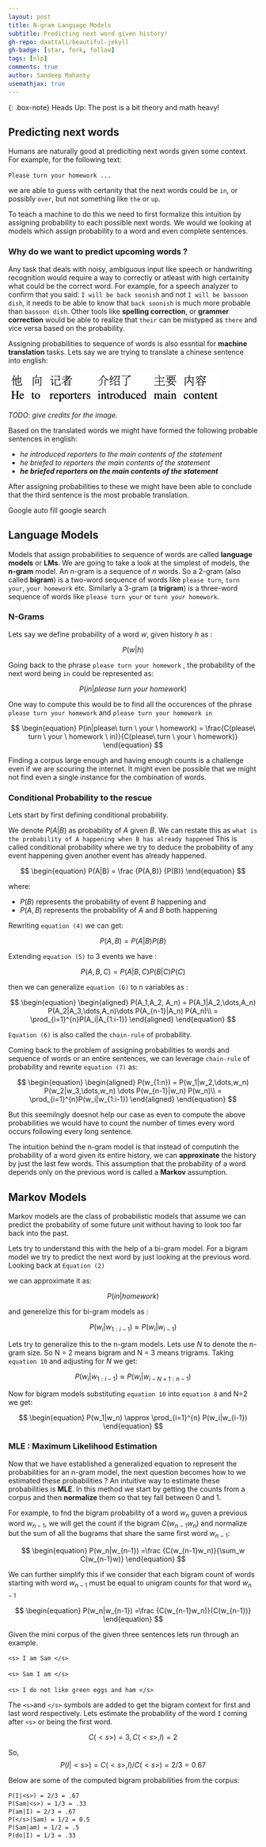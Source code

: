 ```yaml
---
layout: post
title: N-gram Language Models
subtitle: Predicting next word given history!
gh-repo: daattali/beautiful-jekyll
gh-badge: [star, fork, follow]
tags: [nlp]
comments: true
author: Sandeep Mahanty
usemathjax: true
---
```


{: .box-note}
Heads Up: The post is a bit theory and math heavy!

## Predicting next words

Humans are naturally good at prediciting next words given some context. For example, for the following text:

`Please turn your homework ...`

we are able to guess with certanity that the next words could be `in`, or possibly `over`, but not something like `the` or `up`.

To teach a machine to do this we need to first formalize this intuition by assigning probability to each possible next words. We would we looking at models which assign probability to a word and even complete sentences.

### Why do we want to predict upcoming words ?

Any task that deals with noisy, ambiguous input like speech or handwriting recognition would require a way to correctly or atleast with high certainity what could be the correct word. For example, for a speech analyzer to confirm that you said:
`I will be back soonish`
and not `I will be bassoon dish`, it needs to be able to know that `back soonish` is much more probable than `bassoon dish`. Other tools like **spelling correction**, or **grammer correction** would be able to realize that `their` can be mistyped as `there` and vice versa based on the probability.

Assigning probabilities to sequence of words is also essntial for **machine translation** tasks. Lets say we are trying to translate a chinese sentence into english:

![Chinese Caption](../assets/img/chinese-caption.png)

_TODO: give credits for the image._

Based on the translated words we might have formed the following probable sentences in english:

- _he introduced reporters to the main contents of the statement_
- _he briefed to reporters the main contents of the statement_
- **_he briefed reporters on the main contents of the statement_**

After assigning probabilities to these we might have been able to conclude that the third sentence is the most probable translation.

Google auto fill
google search

## Language Models

Models that assign probabilities to sequence of words are called **language models** or **LMs**. We are going to take a look at the simplest of models, the **n-gram** model.
An n-gram is a sequence of _n_ words. So a 2-gram (also called **bigram**) is a two-word sequence of words like `please turn`, `turn your`, `your homework` etc. Similarly a 3-gram (a **trigram**) is a three-word sequence of words like `please turn your` or `turn your homework`.

### N-Grams

Lets say we define probability of a word $w$, given history $h$ as :

$$
\begin{equation}
P(w|h)
\end{equation}
$$

Going back to the phrase `please turn your homework` , the probability of the next word being `in` could be represented as:

$$
\begin{equation}
P(in|please\ turn \ your \ homework)
\end{equation}
$$

One way to compute this would be to find all the occurences of the phrase `please turn your homework` and `please turn your homework in`

$$
\begin{equation}
P(in|please\ turn \ your \ homework) = \frac{C(please\ turn \ your \ homework \ in)}{C(please\ turn \ your \ homework)}
\end{equation}
$$

Finding a corpus large enough and having enough counts is a challenge even if we are scouring the internet. It might even be possible that we might not find even a single instance for the combination of words.

### Conditional Probability to the rescue

Lets start by first defining conditional probability.

We denote $P(A|B)$ as probability of $A$ given $B$. We can restate this as `what is the probability of A happening when B has already happened`
This is called conditional probability where we try to deduce the probability of any event happening given another event has already happened.

$$
\begin{equation}
P(A|B) = \frac {P(A,B)} {P(B)}
\end{equation}
$$

where:

- $P(B)$ represents the probability of event $B$ happening and
- $P(A,B)$ represents the probability of $A$ and $B$ both happening

Rewriting `equation (4)` we can get:

$$
\begin{equation}
P(A,B)=P(A|B) P(B)
\end{equation}
$$

Extending `equation (5)` to 3 events we have :

$$
\begin{equation}
P(A,B,C)= P(A|B,C) P(B|C) P(C)
\end{equation}
$$

then we can generalize `equation (6)` to n variables as :

$$
\begin{equation}
\begin{aligned}
P(A_1,A_2, A_n) = P(A_1|A_2,\dots,A_n) P(A_2|A_3,\dots,A_n)\dots P(A_{n-1}|A_n) P(A_n)\\
= \prod_{i=1}^{n}P(A_i|A_{1:i-1})
\end{aligned}
\end{equation}
$$

`Equation (6)` is also called the `chain-rule` of probability.

Coming back to the problem of assigning probabilities to words and sequence of words or an entire sentences, we can leverage `chain-rule` of probability and rewrite `equation (7)` as:

$$
\begin{equation}
\begin{aligned}
P(w_{1:n}) = P(w_1|w_2,\dots,w_n) P(w_2|w_3,\dots,w_n) \dots P(w_{n-1}|w_n) P(w_n)\\
= \prod_{i=1}^{n}P(w_i|w_{1:i-1})
\end{aligned}
\end{equation}
$$

But this seemilngly doesnot help our case as even to compute the above probabilities we would have to count the number of times every word occurs following every long sentence.

The intuition behind the n-gram model is that instead of computinh the probability of a word given its entire history, we can **approxinate** the history by just the last few words.
This assumption that the probability of a word depends only on the previous word is called a **Markov** assumption.

## Markov Models

Markov models are the class of probabilistic models that assume we can predict the probability of some future unit without having to look too far back into the past.

Lets try to understand this with the help of a bi-gram model. For a bigram model we try to predict the next word by just looking at the previous word. Looking back at `Equation (2)`

we can approximate it as:

$$
\begin{equation}
P(in|homework)
\end{equation}
$$

and generelize this for bi-gram models as :

$$
\begin{equation}
P(w_i|w_{1:i-1}) \approx P(w_i|w_{i-1})
\end{equation}
$$

Lets try to generalize this to the n-gram models. Lets use _N_ to denote the n-gram size. So N = 2 means bigram and N = 3 means trigrams. Taking `equation 10` and adjusting for _N_ we get:

$$
\begin{equation}
P(w_i|w_{1:i-1}) \approx P(w_i|w_{i-N+1:n-1})
\end{equation}
$$

Now for bigram models substituting `equation 10` into `equation 8` and N=2 we get:

$$
\begin{equation}
P(w_1|w_n) \approx \prod_{i=1}^{n} P(w_i|w_{i-1})
\end{equation}
$$

### MLE : Maximum Likelihood Estimation

Now that we have established a generalized equation to represent the probabilities for an n-gram model, the next question becomes how to we estimated these probabilities ?
An intuitive way to estimate these probabilities is **MLE**. In this method we start by getting the counts from a corpus and then **normalize** them so that tey fall between 0 and 1.

For example, to fnd the bigram probability of a word $w_n$ guven a previous word $w_{n-1}$, we will get the count if the bigram $C(w_{n-1}w_n)$ and normalize but the sum of all the bugrams that share the same first word $w_{n-1}$:

$$
\begin{equation}
P(w_n|w_{n-1}) =\frac {C(w_{n-1}w_n)}{\sum_w C(w_{n-1}w)}
\end{equation}
$$

We can further simplify this if we consider that each bigram count of words starting with word $w_{n-1}$ must be equal to unigram counts for that word $w_{n-1}$

$$
\begin{equation}
P(w_n|w_{n-1}) =\frac {C(w_{n-1}w_n)}{C(w_{n-1})}
\end{equation}
$$

Given the mini corpus of the given three sentences lets run through an example.

```
<s> I am Sam </s>

<s> Sam I am </s>

<s> I do not like green eggs and ham </s>
```

The `<s>`and `</s>` symbols are added to get the bigram context for first and last word respectively.
Lets estimate the probability of the word `I` coming after `<s>` or being the first word.

$$
C(<s>) = 3,
C(<s>,I) = 2
$$

So,
$$P(I|<s>) = C(<s>,I)/C(<s>) = 2/3 = 0.67$$

Below are some of the computed bigram probabilities from the corpus:

```
P(I|<s>) = 2/3 = .67
P(Sam|<s>) = 1/3 = .33
P(am|I) = 2/3 = .67
P(</s>|Sam) = 1/2 = 0.5
P(Sam|am) = 1/2 = .5
P(do|I) = 1/3 = .33
```

$$
$$
